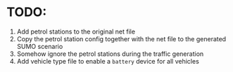 # TODO:
1. Add petrol stations to the original net file 
2. Copy the petrol station config together with the net file to the generated SUMO scenario 
3. Somehow ignore the petrol stations during the traffic generation 
4. Add vehicle type file to enable a `battery` device for all vehicles 
